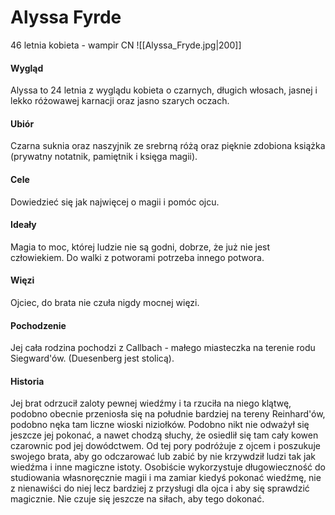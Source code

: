 # Alyssa Fyrde
46 letnia kobieta - wampir CN
![[Alyssa_Fryde.jpg|200]]
#### Wygląd
Alyssa to 24 letnia z wyglądu kobieta o czarnych, długich włosach, jasnej i lekko różowawej karnacji oraz jasno szarych oczach.

#### Ubiór
Czarna suknia oraz naszyjnik ze srebrną różą oraz pięknie zdobiona książka (prywatny notatnik, pamiętnik i księga magii).

#### Cele
Dowiedzieć się jak najwięcej o magii i pomóc ojcu.

#### Ideały
Magia to moc, której ludzie nie są godni, dobrze, że już nie jest człowiekiem. Do walki z potworami potrzeba innego potwora.

#### Więzi
Ojciec, do brata nie czuła nigdy mocnej więzi.

#### Pochodzenie
Jej cała rodzina pochodzi z Callbach - małego miasteczka na terenie rodu Siegward'ów. (Duesenberg jest stolicą).

#### Historia
Jej brat odrzucił zaloty pewnej wiedźmy i ta rzuciła na niego klątwę, podobno obecnie przeniosła się na południe bardziej na tereny Reinhard'ów, podobno nęka tam liczne wioski niziołków. Podobno nikt nie odważył się jeszcze jej pokonać, a nawet chodzą słuchy, że osiedlił się tam cały kowen czarownic pod jej dowódctwem.
Od tej pory podróżuje z ojcem i poszukuje swojego brata, aby go odczarować lub zabić by nie krzywdził ludzi tak jak wiedźma i inne magiczne istoty.
Osobiście wykorzystuje długowieczność do studiowania własnoręcznie magii i ma zamiar kiedyś pokonać wiedźmę, nie z nienawiści do niej lecz bardziej z przysługi dla ojca i aby się sprawdzić magicznie. Nie czuje się jeszcze na siłach, aby tego dokonać.